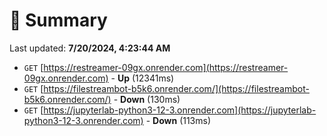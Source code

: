 # 📖 Summary
Last updated: **7/20/2024, 4:23:44 AM**

- `GET` [https://restreamer-09gx.onrender.com](https://restreamer-09gx.onrender.com) - **Up** (12341ms)
- `GET` [https://filestreambot-b5k6.onrender.com/](https://filestreambot-b5k6.onrender.com/) - **Down** (130ms)
- `GET` [https://jupyterlab-python3-12-3.onrender.com](https://jupyterlab-python3-12-3.onrender.com) - **Down** (113ms)
